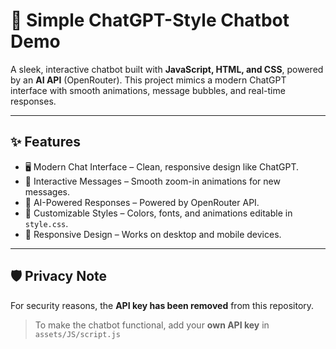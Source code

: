 # 💬 Simple ChatGPT-Style Chatbot Demo

A sleek, interactive chatbot built with **JavaScript, HTML, and CSS**, powered by an **AI API** (OpenRouter). This project mimics a modern ChatGPT interface with smooth animations, message bubbles, and real-time responses.

---

## ✨ Features

- 🖥️ Modern Chat Interface – Clean, responsive design like ChatGPT.  
- 💬 Interactive Messages – Smooth zoom-in animations for new messages.  
- 🤖 AI-Powered Responses – Powered by OpenRouter API.  
- 🎨 Customizable Styles – Colors, fonts, and animations editable in `style.css`.  
- 📱 Responsive Design – Works on desktop and mobile devices.

---

## 🛡️ Privacy Note

For security reasons, the **API key has been removed** from this repository.  
> To make the chatbot functional, add your **own API key** in `assets/JS/script.js`
